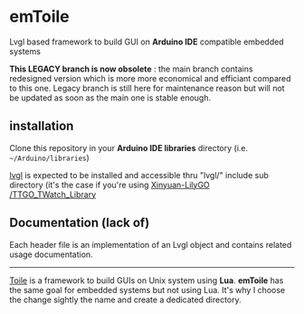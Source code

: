 # emToile
Lvgl based framework to build GUI on **Arduino IDE** compatible embedded systems

**This LEGACY branch is now obsolete** : the main branch contains redesigned version which is more more economical and efficiant compared to this one.
Legacy branch is still here for maintenance reason but will not be updated as soon as the main one is stable enough.

## installation

Clone this repository in your **Arduino IDE libraries** directory (i.e. ``~/Arduino/libraries``)

[lvgl](https://lvgl.io/) is expected to be installed and accessible thru "lvgl/" include sub directory (it's the case if you're using [Xinyuan-LilyGO /TTGO_TWatch_Library](https://github.com/Xinyuan-LilyGO/TTGO_TWatch_Library)

## Documentation (lack of)

Each header file is an implementation of an Lvgl object and contains related usage documentation.

---

[Toile](https://github.com/destroyedlolo/Toile) is a framework to build GUIs on Unix system using **Lua**. **emToile** has the same goal for embedded systems but not using Lua. It's why I choose the change sightly the name and create a dedicated directory.
